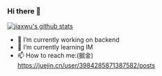 ### Hi there 👋

[![jiaxwu's github stats](https://github-readme-stats.vercel.app/api?username=jiaxwu)](https://github.com/anuraghazra/github-readme-stats)

- 🔭 I’m currently working on backend
- 🌱 I’m currently learning IM
- 📫 How to reach me:(掘金) https://juejin.cn/user/3984285871387582/posts
